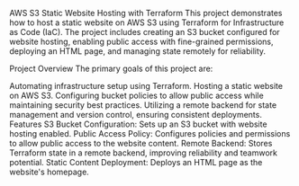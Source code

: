 AWS S3 Static Website Hosting with Terraform
This project demonstrates how to host a static website on AWS S3 using Terraform for Infrastructure as Code (IaC). The project includes creating an S3 bucket configured for website hosting, enabling public access with fine-grained permissions, deploying an HTML page, and managing state remotely for reliability.

Project Overview
The primary goals of this project are:

Automating infrastructure setup using Terraform.
Hosting a static website on AWS S3.
Configuring bucket policies to allow public access while maintaining security best practices.
Utilizing a remote backend for state management and version control, ensuring consistent deployments.
Features
S3 Bucket Configuration: Sets up an S3 bucket with website hosting enabled.
Public Access Policy: Configures policies and permissions to allow public access to the website content.
Remote Backend: Stores Terraform state in a remote backend, improving reliability and teamwork potential.
Static Content Deployment: Deploys an HTML page as the website's homepage.
